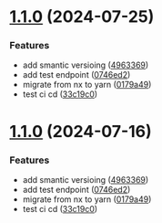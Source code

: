 # [1.1.0](https://github.com/Mohmn/treetracker-like/compare/v1.0.0...v1.1.0) (2024-07-25)


### Features

* add smantic versioing ([4963369](https://github.com/Mohmn/treetracker-like/commit/4963369cacf194c8da74014f0c6dafb0345e6a4e))
* add test endpoint ([0746ed2](https://github.com/Mohmn/treetracker-like/commit/0746ed25a4cef0c15541b98f4695c3c09a4c53ca))
* migrate from nx to yarn ([0179a49](https://github.com/Mohmn/treetracker-like/commit/0179a49aa0460eb3f1d7074069a804f7518ef703))
* test ci cd ([33c19c0](https://github.com/Mohmn/treetracker-like/commit/33c19c011df2e7b7595225921bb13952bd4b99a2))

# [1.1.0](https://github.com/Mohmn/treetracker-like/compare/v1.0.0...v1.1.0) (2024-07-16)


### Features

* add smantic versioing ([4963369](https://github.com/Mohmn/treetracker-like/commit/4963369cacf194c8da74014f0c6dafb0345e6a4e))
* add test endpoint ([0746ed2](https://github.com/Mohmn/treetracker-like/commit/0746ed25a4cef0c15541b98f4695c3c09a4c53ca))
* migrate from nx to yarn ([0179a49](https://github.com/Mohmn/treetracker-like/commit/0179a49aa0460eb3f1d7074069a804f7518ef703))
* test ci cd ([33c19c0](https://github.com/Mohmn/treetracker-like/commit/33c19c011df2e7b7595225921bb13952bd4b99a2))
